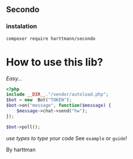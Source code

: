 ## Secondo

### instalation
```bash
composer require harttmann/secondo
```

# How to use this lib?
*Easy...*

```php
<?php
include __DIR__."/vendor/autoload.php";
$bot = new  Bot("TOKEN");
$bot->on("message", function($message) {
    $message->chat->send("hw");
});

$bot->poll();
```

*use types to type your code*
See `example` or `guide`!

By harttman
